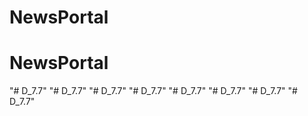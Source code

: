 # NewsPortal
# NewsPortal
"# D_7.7" 
"# D_7.7" 
"# D_7.7" 
"# D_7.7" 
"# D_7.7" 
"# D_7.7" 
"# D_7.7" 
"# D_7.7" 
